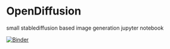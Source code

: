 # OpenDiffusion
small stablediffusion based image generation jupyter notebook

[![Binder](https://mybinder.org/badge_logo.svg)](https://mybinder.org/v2/gh/ABHax101/OpenDiffusion/main)
